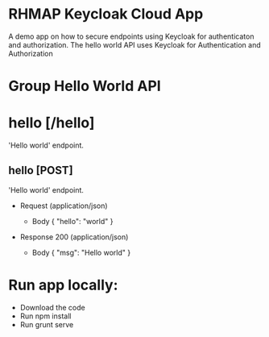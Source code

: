 # RHMAP Keycloak Cloud App 
A demo app on how to secure endpoints using Keycloak for authenticaton and authorization.
The hello world API uses Keycloak for Authentication and Authorization

# Group Hello World API

# hello [/hello]

'Hello world' endpoint.

## hello [POST] 

'Hello world' endpoint.

+ Request (application/json)
    + Body
            {
              "hello": "world"
            }

+ Response 200 (application/json)
    + Body
            {
              "msg": "Hello world"
            }

# Run app locally:
* Download the code
* Run npm install
* Run grunt serve






